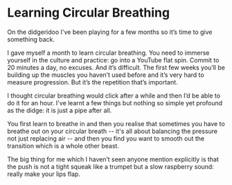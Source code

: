 # Learning Circular Breathing

On the didgeridoo
I've been playing for a few months so it’s time to give something back.

I gave myself a month to learn circular breathing. You need to immerse yourself
in the culture and practice: go into a YouTube flat spin. Commit to 20 minutes
a day, no excuses. And it’s difficult. The first few weeks you’ll be building
up the muscles you haven’t used before and it’s very hard to measure
progression. But it’s the repetition that’s important.

I thought circular breathing would click after a while and then I’d be able to
do it for an hour. I've learnt a few things but nothing so simple yet profound
as the didge: it is just a pipe after all.

You first learn to breathe in and then you realise that sometimes you have to
breathe out on your circular breath -- it's all about balancing the pressure
not just replacing air -- and then you find you want to smooth out the
transition which is a whole other beast.

The big thing for me which I haven’t seen anyone mention explicitly is that the
push is not a tight squeak like a trumpet but a slow raspberry sound: really
make your lips flap.
